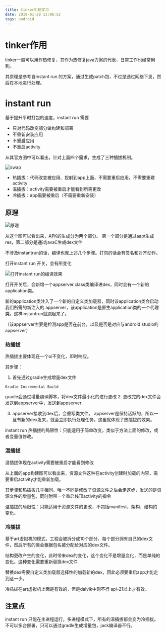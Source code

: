```yaml
---
title: tinker机制学习
date: 2019-01-28 13:06:52
tags: android
---
```


# tinker作用

tinker一般可以用作热修复，其作为热修复java方案的代表，日常工作也经常用到。

其原理是参考自instant run 的方案，通过生成patch包，不过是通过网络下发，然后在本地进行处理。

# instant run

基于提升平时打包的速度，instant run 需要

- 只对代码改变部分做构建和部署
- 不重新安装应用
- 不重启应用
- 不重启activity

从其官方图中可以看出，针对上面四个需求，生成了三种插拔机制。

![swap](/images/android/instanctRunSwapImage.webp)

- 热插拔：代码改变被应用、投射到app上面，不需要重启应用，不需要重建activity
- 温插拔：activity需要被重启才能看到所需更改
- 冷插拔：app需要被重启（不需要重新安装）

## 原理

![原理](/images/android/instantRunApkMarker.webp)

从这个图可以看出来，APK的生成分为两个部分。
第一个部分是通过aapt生成res，第二部分是通过javaC生成dex文件

不涉及instantrun的话，编译也就上述几个步骤。打包的话会有签名和对齐动作。

打开instant run 开关，会有所变化

![打开instant run的编译效果](/images/android/instantRunOpenApkMarker.webp)

打开开关后，会新增一个appserver.class类编译进dex，同时会有一个新的application类。

新的application类注入了一个新的自定义类加载器，同时该application类会启动我们所需的新注入的
appserver，该application是原生application类的一个代理类。这样instantrun就跑起来了。

（该appserver主要是检测app是否在前台，以及是否是对应与android studio的appserver）

### 热插拔

热插拔主要体现在一个ui不变化，即时响应。

其步骤：
1. 首先通过gradle生成增量dex文件

```
Gradle Incremental Build
```

gradle会通过增量编译脚本，将dex文件最小化的进行更改
2. 更改完的dex文件会发送到appserver中，发送到appserver

3. appserver接收到dex后，会重写类文件。
appserver是保持活跃的，所以一旦有新的dex发来，就会立即执行处理任务。这里就体现了热插拔的效果。

instant run 热插拔的局限性：只能适用于简单改变，类似于方法上面的修改，或者变量值修改。

### 温插拔

温插拔体现在activity需要被重启才能看到修改

从上面的app构建图可以看出来，资源文件这种在activity创建时加载的内容，需要重启activity才能重新加载。

其步骤和热插拔几乎相同，唯一不同是修改了资源文件之后会走这步，发送的是资源文件的增量包，同时附带一个重启栈顶activity的指令

温插拔的局限性：只能适用于资源文件的更改，不包括manifest，架构，结构的变化。

### 冷插拔

基于art虚拟机的模式，工程会被拆分成10个部分，每个部分拥有自己的dex文件，然后所有的类会根据包名被分配给对应的dex文件。

结构更改产生的变化，此时带来dex的变化，这个变化不是增量变化，而是单纯的变化，这种变化需要重新替换dex文件

替换dex需要自定义类加载器选择性的加载新的dex，因此必须要重启app才能走到这一步。

冷插拔在art虚拟机上面是有效的，但是dalvik中则不行 api-21以上才有效。

## 注意点

instant run 只能在主进程运行，多进程模式下，所有的温插拔都会变为冷插拔。
不可以多台部署，只可以通过gradle生成增量包，jack编译器不行。

